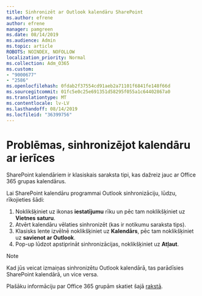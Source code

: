 ```yaml
---
title: Sinhronizēt ar Outlook kalendāru SharePoint
ms.author: efrene
author: efrene
manager: pamgreen
ms.date: 08/14/2019
ms.audience: Admin
ms.topic: article
ROBOTS: NOINDEX, NOFOLLOW
localization_priority: Normal
ms.collection: Adm_O365
ms.custom:
- "9000677"
- "2586"
ms.openlocfilehash: 0fdab2f37554cd91aeb2a71101f6841fe148f66d
ms.sourcegitcommit: 01fc5e0c25e691351d58295f055a1c64402867a0
ms.translationtype: MT
ms.contentlocale: lv-LV
ms.lasthandoff: 08/14/2019
ms.locfileid: "36399756"
---
```

# <a name="issues-synchronizing-your-calendar-to-devices"></a>Problēmas, sinhronizējot kalendāru ar ierīces

SharePoint kalendāriem ir klasiskais saraksta tipi, kas dažreiz jauc ar Office 365 grupas kalendārus.

Lai SharePoint kalendāru programmai Outlook sinhronizāciju, lūdzu, rīkojieties šādi:

1. Noklikšķiniet uz ikonas **iestatījumu** rīku un pēc tam noklikšķiniet uz **Vietnes saturu**.
2. Atvērt kalendāru vēlaties sinhronizēt (kas ir notikumu saraksta tips).
3. Klasisks lente izvēlnē noklikšķiniet uz **Kalendārs**, pēc tam noklikšķiniet uz **savienot ar Outlook**.
4. Pop-up lūdzot apstiprināt sinhronizācijas, noklikšķiniet uz **Atļaut**.

>[!Note]
> Kad jūs veicat izmaiņas sinhronizētu Outlook kalendārā, tas parādīsies SharePoint kalendārā, un vice versa.

Plašāku informāciju par Office 365 grupām skatiet šajā [rakstā](https://support.office.com/en-us/article/Learn-about-Office-365-groups-b565caa1-5c40-40ef-9915-60fdb2d97fa2).
